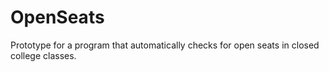# OpenSeats

Prototype for a program that automatically checks for open seats in closed college classes.

